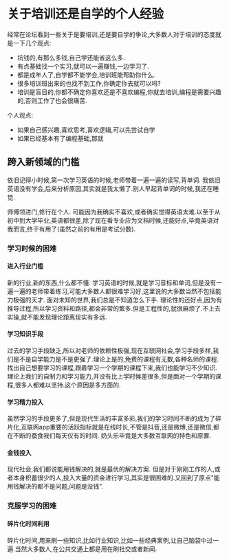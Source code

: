 # 关于培训还是自学的个人经验

经常在论坛看到一些关于是要培训,还是要自学的争论,大多数人对于培训的态度就是一下几个观点:

* 坑钱的,有那么多钱,自己学还能省这么多.
* 有点基础找一个实习,就可以一遍赚钱,一边学习了.
* 都是成年人了,自学都不能学会,培训班能帮助你什么.
* 很多培训班出来的也找不到工作,你确定你去就可以吗?
* 培训是盲目的,你都不确定你喜欢还是不喜欢编程,你就去培训,编程是需要兴趣的,否则工作了也会很痛苦.

个人观点:
* 如果自己感兴趣,喜欢思考,喜欢逻辑,可以先尝试自学
* 如果已经基本有了编程基础,那就

## 跨入新领域的门槛

依旧记得小时候,第一次学习英语的时候,老师带着一遍一遍的读写,背单词. 我依旧英语没有学会,后来分析原因,其实就是我太懒了.别人早起背单词的时候,我还在睡觉.

师傅领进门,修行在个人. 可能因为我确实不喜欢,或者确实觉得英语太难.以至于从初中到大学毕业,英语都很差,除了现在看专业应为文档时候,还能好点,毕竟英语对我而言,终于有用了(虽然之前的有用是考试分数).

### 学习时候的困难

#### 进入行业门槛

新的行业,新的东西,什么都不懂. 学习英语的时候,就是学习音标和单词,但是没有一遍一遍的老师带着练习,可能大多数人都很难学习好,这里说的大多数当然不包括能力极强的天才. 面对未知的世界,我们总是不知道怎么下手. 理论性的还好点,因为有推导过程,所以学习资料和路径,都会非常的繁多.但是工程性的,就很麻烦了.不上去实操,就不能发现理论距离现实有多远.


#### 学习知识手段

过去的学习手段缺乏,所以对老师的依赖性极强,现在互联网社会,学习手段多样,我们是不是自学能力是不是更强了.理论上是的,免费的课程有无数,各种名师的课程.找出自己想要学习的课程,跟着学习一个学期的课程下来,我们也能学习不少知识. 理论上我们的自制力和学习能力,并没有比上学时候差很多,但是面对一个学期的课程,很多人都难以坚持.这个原因是多方面的.


#### 学习精力投入

虽然学习的手段更多了,但是现代生活的丰富多彩,我们的学习时间不断的成为了碎片化,互联网app重要的活跃指标就是在线时长,不管是抖音,还是微博,还是微信,都在不断的蚕食我们每天仅有的时间. 奶头乐毕竟是大多数互联网的特色和原罪.

#### 金钱投入

现代社会,我们都说能用钱解决的,就是最优的解决方案. 但是对于刚刚工作的人,或者本身积蓄很少的人,投入大量的资金进行学习,其实是很困难的.又回到了原点"能用钱解决的都不是问题,问题是没钱".

### 克服学习的困难

#### 碎片化时间利用

碎片化时间,用来刷一些知识,比如行业知识,比如一些经典案例,让自己脑袋中过一遍.当然大多数人,在公共交通上都是用在刷社交或者新闻.

